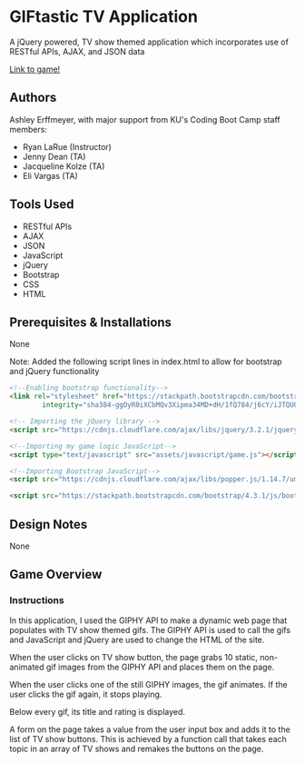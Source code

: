 # GIFtastic TV Application

A jQuery powered, TV show themed application which incorporates use of RESTful APIs, AJAX, and JSON data 

[Link to game!](https://ashleyerffmeyer.github.io/giftastic-tv/) 

## Authors
Ashley Erffmeyer, with major support from KU's Coding Boot Camp staff members:
* Ryan LaRue (Instructor)
* Jenny Dean (TA)
* Jacqueline Kolze (TA)
* Eli Vargas (TA)

## Tools Used
* RESTful APIs
* AJAX
* JSON
* JavaScript
* jQuery
* Bootstrap
* CSS
* HTML

## Prerequisites & Installations
None

Note: Added the following script lines in index.html to allow for bootstrap and jQuery functionality

```html
<!--Enabling bootstrap functionality-->
<link rel="stylesheet" href="https://stackpath.bootstrapcdn.com/bootstrap/4.3.1/css/bootstrap.min.css"
        integrity="sha384-ggOyR0iXCbMQv3Xipma34MD+dH/1fQ784/j6cY/iJTQUOhcWr7x9JvoRxT2MZw1T" crossorigin="anonymous">

<!-- Importing the jQuery library -->
<script src="https://cdnjs.cloudflare.com/ajax/libs/jquery/3.2.1/jquery.min.js"></script>

<!--Importing my game logic JavaScript-->
<script type="text/javascript" src="assets/javascript/game.js"></script>

<!--Importing Bootstrap JavaScript-->
<script src="https://cdnjs.cloudflare.com/ajax/libs/popper.js/1.14.7/umd/popper.min.js" integrity="sha384-UO2eT0CpHqdSJQ6hJty5KVphtPhzWj9WO1clHTMGa3JDZwrnQq4sF86dIHNDz0W1" crossorigin="anonymous"></script>

<script src="https://stackpath.bootstrapcdn.com/bootstrap/4.3.1/js/bootstrap.min.js" integrity="sha384-JjSmVgyd0p3pXB1rRibZUAYoIIy6OrQ6VrjIEaFf/nJGzIxFDsf4x0xIM+B07jRM" crossorigin="anonymous"></script>
```

## Design Notes

None

## Game Overview

### Instructions

In this application, I used the GIPHY API to make a dynamic web page that populates with TV show themed gifs. The GIPHY API is used to call the gifs and JavaScript and jQuery are used to change the HTML of the site.

When the user clicks on TV show button, the page grabs 10 static, non-animated gif images from the GIPHY API and places them on the page.

When the user clicks one of the still GIPHY images, the gif animates. If the user clicks the gif again, it stops playing.

Below every gif, its title and rating is displayed.

A form on the page takes a value from the user input box and adds it to the list of TV show buttons. This is achieved by a function call that takes each topic in an array of TV shows and remakes the buttons on the page.
